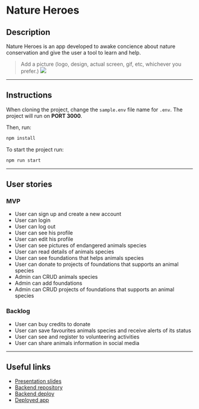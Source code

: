 # Nature Heroes

## Description

Nature Heroes is an app developed to awake concience about nature conservation and give the user a tool to learn and help.

> Add a picture (logo, design, actual screen, gif, etc, whichever you prefer.)
![](Nature_Heroes_Screenshot.png)

---
## Instructions

When cloning the project, change the <code>sample.env</code> file name for <code>.env</code>. The project will run on **PORT 3000**.

Then, run:
```bash
npm install
```

To start the project run:
```bash
npm run start
```

---
## User stories 

### MVP

- User can sign up and create a new account
- User can login
- User can log out
- User can see his profile
- User can edit his profile
- User can see pictures of endangered animals species
- User can read details of animals species
- User can see foundations that helps animals species
- User can donate to projects of foundations that supports an animal species
- Admin can CRUD animals species
- Admin can add foundations
- Admin can CRUD projects of foundations that supports an animal species

### Backlog

- User can buy credits to donate
- User can save favourites animals species and receive alerts of its status
- User can see and register to volunteering activities
- User can share animals information in social media

---

## Useful links

- [Presentation slides]()
- [Backend repository](https://github.com/Dani-RG/backend-template-m3)
- [Backend deploy](https://nature-heroes.fly.dev/)
- [Deployed app](https://nature-heroes.netlify.app/)


